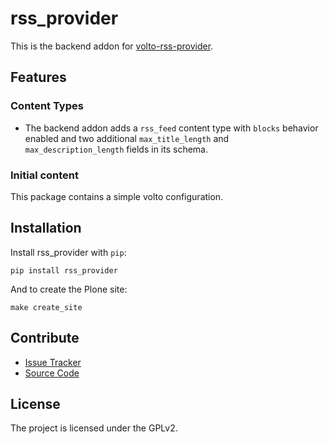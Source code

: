 # rss_provider

This is the backend addon for [volto-rss-provider](https://github.com/collective/volto-rss-provider).

## Features

### Content Types

- The backend addon adds a `rss_feed` content type with `blocks` behavior enabled and two additional `max_title_length` and `max_description_length` fields in its schema.

### Initial content

This package contains a simple volto configuration.

Installation
------------

Install rss_provider with `pip`:

```shell
pip install rss_provider
```
And to create the Plone site:

```shell
make create_site
```

## Contribute

- [Issue Tracker](https://github.com/collective/rss-provider/issues)
- [Source Code](https://github.com/collective/rss-provider/)

## License

The project is licensed under the GPLv2.
